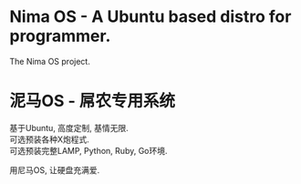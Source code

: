 Nima OS - A Ubuntu based distro for programmer.
===================================================

The Nima OS project.

泥马OS - 屌农专用系统
=====================

基于Ubuntu, 高度定制, 基情无限.   
可选预装各种X炮程式.   
可选预装完整LAMP, Python, Ruby, Go环境.   

用尼马OS, 让硬盘充满爱.
